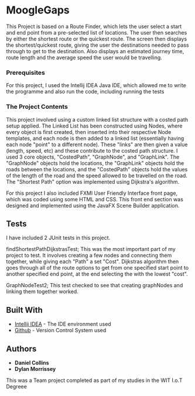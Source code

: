 # MoogleGaps

This Project is based on a Route Finder, which lets the user select a start and end point from a pre-selected list of locations. The user then searches by either the shortest route or the quickest route. The screen then displays the shortest/quickest route, giving the user the destinations needed to pass through to get to the destination. Also displays an estimated journey time, route length and the average speed the user would be travelling.

### Prerequisites

For this project, I used the Intellij IDEA Java IDE, which allowed me to write the programme and also run the code, including running the tests

### The Project Contents

This project involved using a custom linked list structure with a costed path setup applied. The Linked List has been constructed using Nodes, where every object is first created, then inserted into their respective Node templates, and each node is then added to a linked list (essentially having each node "point" to a different node). These "links" are then given a value (length, speed, etc) and these contribute to the costed path structure.
I used 3 core objects, "CostedPath", "GraphNode",  and "GraphLink". The "GraphNode" objects hold the locations, the "GraphLink" objects hold the roads between the locations, and the "CostedPath" objects hold the values of the length of the road and the speed allowed to be travelled on the road.
The "Shortest Path" option was implemented using Dijkstra's algorithm.

For this project I also included FXMl User Friendly Interface front page, which was coded using some HTML and CSS. This front end section was designed and implemented using the JavaFX Scene Builder application.

## Tests

I have included 2 JUnit tests in this project.

findShortestPathDijkstrasTest;
            This was the most important part of my project to test. It involves creating a few nodes and connecting them together, while giving each "Path" a set "Cost". Dijkstras algorithm then goes through all of the route options to get from one specified start point to another specified end point, at the end selecting the with the lowest "cost".

GraphNodeTest2;
            This test checked to see that creating graphNodes and linking them together worked. 

## Built With

* [Intellij IDEA](https://www.jetbrains.com/idea/) - The IDE environment used
* [Github](https://github.com/) - Version Control System used


## Authors

* **Daniel Collins**
* **Dylan Morrissey**

This was a Team project completed as part of my studies in the WIT I.o.T Degreee
